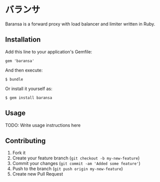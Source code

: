# バランサ

Baransa is a forward proxy with load balancer and limiter written in Ruby.

## Installation

Add this line to your application's Gemfile:

    gem 'baransa'

And then execute:

    $ bundle

Or install it yourself as:

    $ gem install baransa

## Usage

TODO: Write usage instructions here

## Contributing

1. Fork it
2. Create your feature branch (`git checkout -b my-new-feature`)
3. Commit your changes (`git commit -am 'Added some feature'`)
4. Push to the branch (`git push origin my-new-feature`)
5. Create new Pull Request
